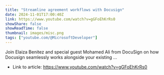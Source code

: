 ```yaml
---
title: "Streamline agreement workflows with Docusign"
date: 2024-11-01T17:00:40Z
link: https://www.youtube.com/watch?v=gGFoEhKrRs0
showShare: false
showReadTime: false
thumbnail: images/misc.png
tags: ["youtube.com/@MicrosoftDeveloper"]
---
```

Join Elaiza Benitez and special guest Mohamed Ali from DocuSign on how Docusign seamlessly works alongside your existing ...

- Link to article: https://www.youtube.com/watch?v=gGFoEhKrRs0